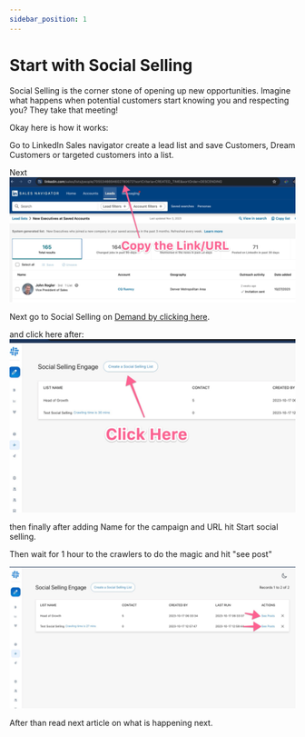 ```yaml
---
sidebar_position: 1
---
```


# Start with Social Selling

Social Selling is the corner stone of opening up new opportunities. Imagine what happens when potential customers start knowing you and respecting you? They take that meeting!

Okay here is how it works:

Go to LinkedIn Sales navigator create a lead list and save Customers, Dream Customers or targeted customers into a list.

Next 
![Copy Sales Navigator URL](./img/salesnavi.jpg)

Next go to Social Selling on  [Demand by clicking here](https://app.usedemand.com/social-selling).

and click here after:
![Social Selling Sales Navigator URL](./img/social.jpg)

then finally after adding Name for the campaign and URL hit Start social selling.

Then wait for 1 hour to the crawlers to do the magic and hit "see post"

![See posts](./img/posts.jpg)

After than read next article on what is happening next.

